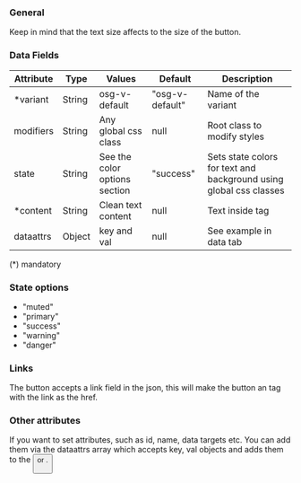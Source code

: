 ### General
Keep in mind that the text size affects to the size of the button.

### Data Fields
| Attribute | Type | Values | Default | Description |
|---|---|---|---|---|
| *variant | String  | osg-v-default | "osg-v-default" | Name of the variant |
| modifiers | String | Any global css class | null | Root class to modify styles |
| state | String | See the color options section | "success" | Sets state colors for text and background using global css classes |
| *content | String | Clean text content | null | Text inside tag |
| dataattrs | Object | key and val | null | See example in data tab |

(*) mandatory

### State options
- "muted"
- "primary"
- "success"
- "warning"
- "danger"

### Links
The button accepts a link field in the json, this will make the button an <a> tag with the link as the href.

### Other attributes
If you want to set attributes, such as id, name, data targets etc. You can add them via the dataattrs array which accepts key, val objects and adds them to the <button> or <a>.
